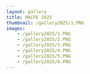 ```yaml
---
layout: gallery
title: MACFE 2025
thumbnail: /gallery2025/1.PNG
images:
    - /gallery2025/1.PNG
    - /gallery2025/2.PNG
    - /gallery2025/3.PNG
    - /gallery2025/4.PNG
    - /gallery2025/5.PNG
    - /gallery2025/6.PNG
---
```


<head>
    <link href="/lightboxCSS/lightbox.css" rel="stylesheet" />
</head>

<script src="/lightboxJS/lightbox-plus-jquery.js"></script>

<script> src="/lightboxJS/lightbox.js"</script>

<script>
    lightbox.option({
        'fadeDuration': 200,
        'imageFadeDuration': 200,
        'resizeDuration': 200,
        'alwaysShowNavOnTouchDevices': true,
        'showImageNumberLabel': false,
        'fitImagesInViewport': true
    })
</script>

<style>
.masonry-grid {
  display: grid;
  grid-template-columns: repeat(auto-fill, minmax(200px, 1fr));
  grid-auto-rows: 1px;
  gap: 10px;
}
.masonry-item {
  break-inside: avoid;
}
.masonry-item img {
  width: 100%;
  height: auto;
  display: block;
  border-radius: 6px;
}
.masonry-item a img:hover {
  transform: scale(1.05);
  box-shadow: 0 4px 12px rgba(0, 0, 0, 0.2);
}
</style>

<script>
function resizeAllMasonryGrids() {
  document.querySelectorAll(".masonry-grid").forEach(grid => {
    const rowHeight = 1;
    const rowGap = parseInt(getComputedStyle(grid).getPropertyValue("gap"));

    grid.querySelectorAll(".masonry-item").forEach(item => {
      const img = item.querySelector("img");
      if (!img.complete) {
        img.addEventListener("load", () => resizeItem(item, grid, rowHeight, rowGap));
      } else {
        resizeItem(item, grid, rowHeight, rowGap);
      }
    });
  });
}
function resizeItem(item, grid, rowHeight, rowGap) {
  const content = item.querySelector("img");
  const height = content.getBoundingClientRect().height;
  const span = Math.ceil((height + rowGap) / (rowHeight + rowGap));
  item.style.gridRowEnd = `span ${span}`;
}

window.addEventListener("load", resizeAllMasonryGrids);
window.addEventListener("resize", resizeAllMasonryGrids);
</script>










